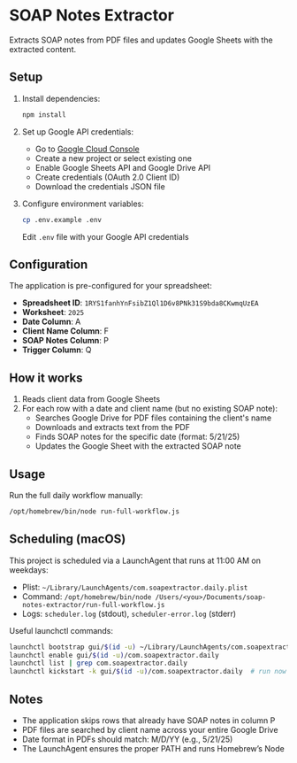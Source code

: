 # SOAP Notes Extractor

Extracts SOAP notes from PDF files and updates Google Sheets with the extracted content.

## Setup

1. Install dependencies:
   ```bash
   npm install
   ```

2. Set up Google API credentials:
   - Go to [Google Cloud Console](https://console.cloud.google.com/)
   - Create a new project or select existing one
   - Enable Google Sheets API and Google Drive API
   - Create credentials (OAuth 2.0 Client ID)
   - Download the credentials JSON file

3. Configure environment variables:
   ```bash
   cp .env.example .env
   ```
   Edit `.env` file with your Google API credentials

## Configuration

The application is pre-configured for your spreadsheet:
- **Spreadsheet ID**: `1RYS1fanhYnFsibZ1Ql1D6v8PNk31S9bda8CKwmqUzEA`
- **Worksheet**: `2025`
- **Date Column**: A
- **Client Name Column**: F  
- **SOAP Notes Column**: P
- **Trigger Column**: Q

## How it works

1. Reads client data from Google Sheets
2. For each row with a date and client name (but no existing SOAP note):
   - Searches Google Drive for PDF files containing the client's name
   - Downloads and extracts text from the PDF
   - Finds SOAP notes for the specific date (format: 5/21/25)
   - Updates the Google Sheet with the extracted SOAP note

## Usage

Run the full daily workflow manually:

```bash
/opt/homebrew/bin/node run-full-workflow.js
```

## Scheduling (macOS)

This project is scheduled via a LaunchAgent that runs at 11:00 AM on weekdays:

- Plist: `~/Library/LaunchAgents/com.soapextractor.daily.plist`
- Command: `/opt/homebrew/bin/node /Users/<you>/Documents/soap-notes-extractor/run-full-workflow.js`
- Logs: `scheduler.log` (stdout), `scheduler-error.log` (stderr)

Useful launchctl commands:

```bash
launchctl bootstrap gui/$(id -u) ~/Library/LaunchAgents/com.soapextractor.daily.plist
launchctl enable gui/$(id -u)/com.soapextractor.daily
launchctl list | grep com.soapextractor.daily
launchctl kickstart -k gui/$(id -u)/com.soapextractor.daily  # run now
```

## Notes

- The application skips rows that already have SOAP notes in column P
- PDF files are searched by client name across your entire Google Drive
- Date format in PDFs should match: M/D/YY (e.g., 5/21/25)
- The LaunchAgent ensures the proper PATH and runs Homebrew’s Node
